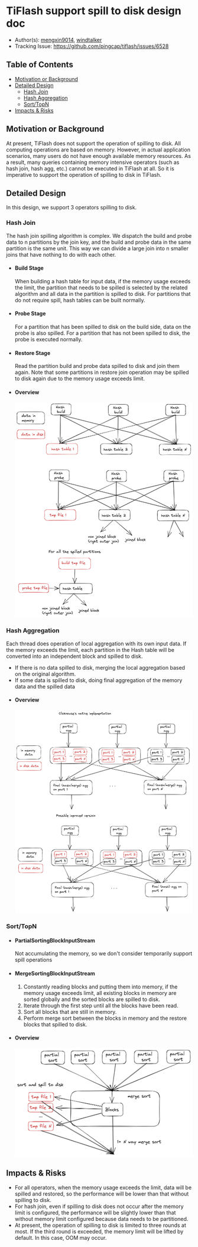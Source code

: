 # TiFlash support spill to disk design doc

*   Author(s): [mengxin9014](https://github.com/mengxin9014), [windtalker](https://github.com/windtalker)
*   Tracking Issue:  <https://github.com/pingcap/tiflash/issues/6528>

## Table of Contents

*   [Motivation or Background](#motivation-or-background)
*   [Detailed Design](#detailed-design)
    *   [Hash Join](#hash-join)
    *   [Hash Aggregation](#hash-agg)
    *   [Sort/TopN](#sort)
*   [Impacts & Risks](#impacts-risks)

## Motivation or Background
At present, TiFlash does not support the operation of spilling to disk. All computing operations are based on memory. However, in actual application scenarios, many users do not have enough available memory resources. As a result, many queries containing memory intensive operators (such as hash join, hash agg, etc.) cannot be executed in TiFlash at all. So it is imperative to support the operation of spilling to disk in TiFlash.

## Detailed Design
In this design, we support 3 operators spilling to disk.

### Hash Join
The hash join spilling algorithm is complex. We dispatch the build and probe data to n partitions by the join key, and the build and probe data in the same partition is the same unit. This way we can divide a large join into n smaller joins that have nothing to do with each other.
- #### Build Stage
  When building a hash table for input data, if the memory usage exceeds the limit, the partition that needs to be spilled is selected by the related algorithm and all data in the partition is spilled to disk. For partitions that do not require spill, hash tables can be built normally.
- #### Probe Stage
  For a partition that has been spilled to disk on the build side, data on the probe is also spilled. For a partition that has not been spilled to disk, the probe is executed normally.
- #### Restore Stage
  Read the partition build and probe data spilled to disk and join them again. Note that some partitions in restore join operation may be spilled to disk again due to the memory usage exceeds limit.
- #### Overview
  ![join_spill_overview](./images/2023-03-13-tiflash-supports-spill-to-disk-hash_join_with_spill.png)

### Hash Aggregation
Each thread does operation of local aggregation with its own input data. If the memory exceeds the limit, each partition in the Hash table will be converted into an independent block and spilled to disk.
- If there is no data spilled to disk, merging the local aggregation based on the original algorithm.
- If some data is spilled to disk, doing final aggregation of the memory data and the spilled data
- #### Overview
  ![agg_spill_overview](./images/2023-03-13-tiflash-supports-spill-to-disk-agg_with_spill.png)

### Sort/TopN
- #### PartialSortingBlockInputStream
  Not accumulating the memory, so we don't consider temporarily support spill operations
- #### MergeSortingBlockInputStream
    1. Constantly reading blocks and putting them into memory, if the memory usage exceeds limit, all existing blocks in memory are sorted globally and the sorted blocks are spilled to disk.
    2. Iterate through the first step until all the blocks have been read.
    3. Sort all blocks that are still in memory.
    4. Perform merge sort between the blocks in memory and the restore blocks that spilled to disk.
- #### Overview
  ![agg_spill_overview](./images/2023-03-13-tiflash-supports-spill-to-disk-sort_with_spill.png)

## Impacts & Risks
- For all operators, when the memory usage exceeds the limit, data will be spilled and restored, so the performance will be lower than that without spilling to disk.
- For hash join, even if spilling to disk does not occur after the memory limit is configured, the performance will be slightly lower than that without memory limit configured because data needs to be partitioned.
- At present, the operation of spilling to disk is limited to three rounds at most. If the third round is exceeded, the memory limit will be lifted by default. In this case, OOM may occur.